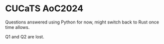 # CUCaTS AoC2024

Questions answered using Python for now, might switch back to Rust once time allows.

Q1 and Q2 are lost.

